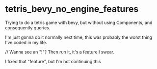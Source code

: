 # tetris_bevy_no_engine_features
Trying to do a tetris game with bevy, but without using Components, and consequently queries.

I'm just gonna do it normally next time, this was probably the worst thing I've coded in my life.

// Wanna see an "!"? Then run it, it's a feature I swear.

I fixed that "feature", but I'm not continuing this
